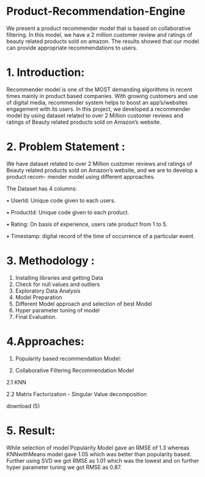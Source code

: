 # Product-Recommendation-Engine
We present a product recommender model that is based on collaborative filtering. In this model, we have a 2 million customer review and ratings of beauty related products sold on amazon. The results showed that our model can provide appropriate recommendations to users.

# 1. Introduction:
Recommender model is one of the MOST demanding algorithms in recent times mainly in product based companies. With growing customers and use of digital media, recommender system helps to boost an app’s/websites engagement with its users. In this project, we developed a recommender model by using dataset related to over 2 Million customer reviews and ratings of Beauty related products sold on Amazon’s website.

# 2. Problem Statement :
We have dataset related to over 2 Million customer reviews and ratings of Beauty related products sold on Amazon’s website, and we are to develop a product recom- mender model using different approaches.

The Dataset has 4 columns:

• UserId: Unique code given to each users.

• ProductId: Unique code given to each product.

• Rating: On basis of experience, users rate product from 1 to 5.

• Timestamp: digital record of the time of occurrence of a particular event.

# 3. Methodology :
1. Installing libraries and getting Data
2. Check for null values and outliers
3. Exploratory Data Analysis
4. Model Preparation
5. Different Model approach and selection of best Model
6. Hyper parameter tuning of model
7. Final Evaluation.

# 4.Approaches:
1. Popularity based recommendation Model:

2. Collaborative Filtering Recommendation Model

  2.1 KNN

  2.2 Matrix Factorization - Singular Value decomposition

download (5)

# 5. Result:
While selection of model Popularity Model gave an RMSE of 1.3 whereas KNNwithMeans model gave 1.05 which was better than popularity based. Further using SVD we got RMSE as 1.01 which was the lowest and on further hyper parameter tuning we got RMSE as 0.87.
